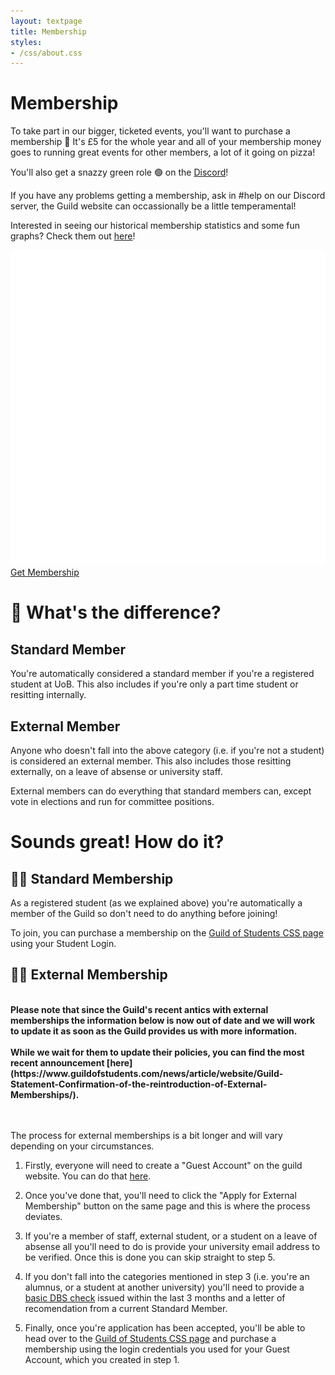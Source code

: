 ```yaml
---
layout: textpage
title: Membership
styles:
- /css/about.css
---
```


# Membership

To take part in our bigger, ticketed events, you'll want to purchase a
membership 🎉 It's £5 for the whole year and all of your membership money goes
to running great events for other members, a lot of it going on pizza!

You'll also get a snazzy green role 🟢 on the [Discord](/discord)!

If you have any problems getting a membership, ask in #help on our Discord
server, the Guild website can occassionally be a little temperamental!

Interested in seeing our historical membership statistics and some fun graphs? Check them out [here](/membership-stats)!

<div class="text-center">
  <a href="/join" class="button guild-button">
    <img src="/assets/about/guild-logo.svg" class="text-img" alt="Get Membership">
    Get Membership
  </a>
</div>


# 🤔 What's the difference?


<div class="section-box" markdown="1">

## Standard Member

You're automatically considered a standard member if you're a registered student at UoB. 
This also includes if you're only a part time student or resitting internally.

</div>

<div class="section-box" markdown="1">

## External Member

Anyone who doesn't fall into the above category (i.e. if you're not a student) is considered an external member.
This also includes those resitting externally, on a leave of absense or university staff.

External members can do everything that standard members can, except vote in elections and run for committee positions.


</div>

<div class="text-center" markdown="1">

# Sounds great! How do it?

</div>

<div class="section-box" markdown="1">


## 🧑‍🎓 Standard Membership

As a registered student (as we explained above) you're automatically a member of the Guild so don't need to do anything before joining! 

To join, you can purchase a membership on the [Guild of Students CSS page](/join) using your Student Login.

</div>

<div class="section-box" markdown="1">

## 🧑‍🏫 External Membership
<br>
<b> Please note that since the Guild's recent antics with external memberships the information below is now out of date and we will work to update it as soon as the Guild provides us with more information. </b>
<br> <br>
<b>
While we wait for them to update their policies, you can find the most recent announcement [here](https://www.guildofstudents.com/news/article/website/Guild-Statement-Confirmation-of-the-reintroduction-of-External-Memberships/). </b> <br> <br> <br>

The process for external memberships is a bit longer and will vary depending on your circumstances.

1. Firstly, everyone will need to create a "Guest Account" on the guild website. You can do that [here](https://www.guildofstudents.com/about/memberships/).

2. Once you've done that, you'll need to click the "Apply for External Membership" button on the same page and this is where the process deviates.

3. If you're a member of staff, external student, or a student on a leave of absense all you'll need to do is provide your university email address to be verified. Once this is done you can skip straight to step 5.

4. If you don't fall into the categories mentioned in step 3 (i.e. you're an alumnus, or a student at another university) you'll need to provide a [basic DBS check](https://www.gov.uk/request-copy-criminal-record) issued within the last 3 months and a letter of recomendation from a current Standard Member. 

5. Finally, once you're application has been accepted, you'll be able to head over to the [Guild of Students CSS page](/join) and purchase a membership using the login credentials you used for your Guest Account, which you created in step 1.


</div>
